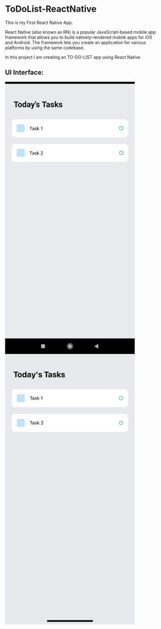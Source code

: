 # ToDoList-ReactNative

This is my First React Native App.

React Native (also known as RN) is a popular JavaScript-based mobile app framework that allows you to build natively-rendered mobile apps for iOS and Android. The framework lets you create an application for various platforms by using the same codebase.

In this project I am creating an TO-DO-LIST app using React Native.

## UI Interface:

<img src="https://github.com/MOHIT02082000/ToDoList-ReactNative/blob/master/Android%20Version.jpg" width="425"/> <img src="https://github.com/MOHIT02082000/ToDoList-ReactNative/blob/master/iOS%20Version.jpg" width="425"/> 
<!-- Android Version            |  
:-------------------------:|
<img src="https://github.com/MOHIT02082000/ToDoList-ReactNative/blob/master/Android%20Version.jpg" alt="drawing" width="200"/> 
iOS Version                |
:-------------------------:|
<img src="https://github.com/MOHIT02082000/ToDoList-ReactNative/blob/master/iOS%20Version.jpg" alt="drawing" width="200"/> -->
<!-- ### Android Version:
![alt text](https://github.com/MOHIT02082000/ToDoList-ReactNative/blob/master/Android%20Version.jpg?raw=true)
![alt text](https://github.com/MOHIT02082000/ToDoList-ReactNative/blob/master/iOS%20Version.jpg?raw=true) -->
